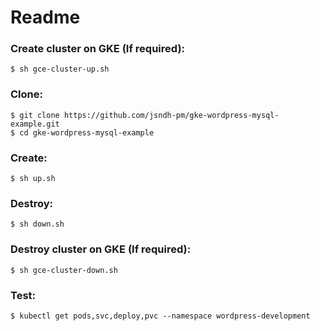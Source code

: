 
# Readme


### Create cluster on GKE (If required):

    $ sh gce-cluster-up.sh

### Clone:

    $ git clone https://github.com/jsndh-pm/gke-wordpress-mysql-example.git
    $ cd gke-wordpress-mysql-example

### Create: 

    $ sh up.sh
    
### Destroy:

    $ sh down.sh
    
### Destroy cluster on GKE (If required):

    $ sh gce-cluster-down.sh
   
### Test:

    $ kubectl get pods,svc,deploy,pvc --namespace wordpress-development
	
   
	    
	 
